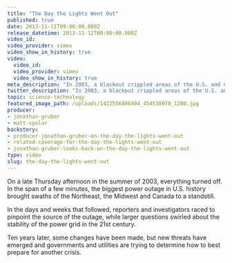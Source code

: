 ```yaml
---
title: "The Day the Lights Went Out"
published: true
date: 2013-11-11T09:00:00.000Z
release_datetime: 2013-11-12T00:00:00.000Z
video_id:
video_provider: vimeo
video_show_in_history: true
video:
  video_id:
  video_provider: vimeo
  video_show_in_history: true
meta_description: "In 2003, a blackout crippled areas of the U.S. and Canada, leaving some 50 million people in the dark. Ten years later, we are still grappling with concerns over the vulnerability of our power grid. "
twitter_description: "In 2003, a blackout crippled areas of the U.S. and Canada, leaving some 50 million people in the dark. Ten years later, we are still grappling with concerns over the vulnerability of our power grid. "
topic: science-technology
featured_image_path: /uploads/1422556806404_454538970_1280.jpg
producer:
- jonathan-gruber
- matt-spolar
backstory:
- producer-jonathan-gruber-on-the-day-the-lights-went-out
- related-coverage-for-the-day-the-lights-went-out
- jonathan-gruber-looks-back-on-the-day-the-lights-went-out
type: video
slug: the-day-the-lights-went-out
---
```


On a late Thursday afternoon in the summer of 2003, everything turned off. In the span of a few minutes, the biggest power outage in U.S. history brought swaths of the Northeast, the Midwest and Canada to a standstill.

In the days and weeks that followed, reporters and investigators raced to pinpoint the source of the outage, while larger questions swirled about the stability of the power grid in the 21st century.

Ten years later, some changes have been made, but new threats have emerged and governments and utilities are trying to determine how to best prepare for another crisis.

